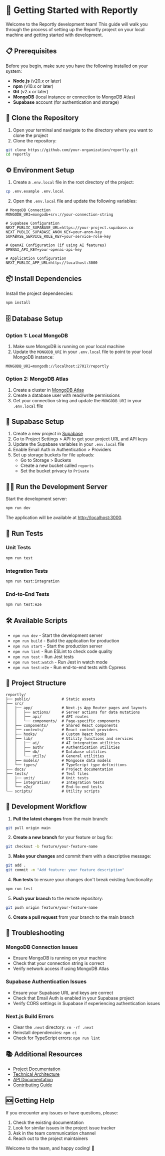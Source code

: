 # 🚀 Getting Started with Reportly

Welcome to the Reportly development team! This guide will walk you through the process of setting up the Reportly project on your local machine and getting started with development.

## 📋 Prerequisites

Before you begin, make sure you have the following installed on your system:

- **Node.js** (v20.x or later)
- **npm** (v10.x or later)
- **Git** (v2.x or later)
- **MongoDB** (local instance or connection to MongoDB Atlas)
- **Supabase** account (for authentication and storage)

## 🔄 Clone the Repository

1. Open your terminal and navigate to the directory where you want to clone the project
2. Clone the repository:

```bash
git clone https://github.com/your-organization/reportly.git
cd reportly
```

## ⚙️ Environment Setup

1. Create a `.env.local` file in the root directory of the project:

```bash
cp .env.example .env.local
```

2. Open the `.env.local` file and update the following variables:

```
# MongoDB Connection
MONGODB_URI=mongodb+srv://your-connection-string

# Supabase Configuration
NEXT_PUBLIC_SUPABASE_URL=https://your-project.supabase.co
NEXT_PUBLIC_SUPABASE_ANON_KEY=your-anon-key
SUPABASE_SERVICE_ROLE_KEY=your-service-role-key

# OpenAI Configuration (if using AI features)
OPENAI_API_KEY=your-openai-api-key

# Application Configuration
NEXT_PUBLIC_APP_URL=http://localhost:3000
```

## 📦 Install Dependencies

Install the project dependencies:

```bash
npm install
```

## 🗄️ Database Setup

### Option 1: Local MongoDB

1. Make sure MongoDB is running on your local machine
2. Update the `MONGODB_URI` in your `.env.local` file to point to your local MongoDB instance:

```
MONGODB_URI=mongodb://localhost:27017/reportly
```

### Option 2: MongoDB Atlas

1. Create a cluster in [MongoDB Atlas](https://www.mongodb.com/cloud/atlas)
2. Create a database user with read/write permissions
3. Get your connection string and update the `MONGODB_URI` in your `.env.local` file

## 🔐 Supabase Setup

1. Create a new project in [Supabase](https://supabase.com/)
2. Go to Project Settings > API to get your project URL and API keys
3. Update the Supabase variables in your `.env.local` file
4. Enable Email Auth in Authentication > Providers
5. Set up storage buckets for file uploads:
   - Go to Storage > Buckets
   - Create a new bucket called `reports`
   - Set the bucket privacy to `Private`

## 🏃‍♂️ Run the Development Server

Start the development server:

```bash
npm run dev
```

The application will be available at [http://localhost:3000](http://localhost:3000).

## 🧪 Run Tests

### Unit Tests

```bash
npm run test
```

### Integration Tests

```bash
npm run test:integration
```

### End-to-End Tests

```bash
npm run test:e2e
```

## 🛠️ Available Scripts

- `npm run dev` - Start the development server
- `npm run build` - Build the application for production
- `npm run start` - Start the production server
- `npm run lint` - Run ESLint to check code quality
- `npm run test` - Run Jest tests
- `npm run test:watch` - Run Jest in watch mode
- `npm run test:e2e` - Run end-to-end tests with Cypress

## 📁 Project Structure

```
reportly/
├── public/              # Static assets
├── src/
│   ├── app/             # Next.js App Router pages and layouts
│   │   ├── actions/     # Server actions for data mutations
│   │   ├── api/         # API routes
│   │   └── components/  # Page-specific components
│   ├── components/      # Shared React components
│   ├── contexts/        # React context providers
│   ├── hooks/           # Custom React hooks
│   ├── lib/             # Utility functions and services
│   │   ├── ai/          # AI integration utilities
│   │   ├── auth/        # Authentication utilities
│   │   ├── db/          # Database utilities
│   │   └── utils/       # General utilities
│   ├── models/          # Mongoose data models
│   └── types/           # TypeScript type definitions
├── docs/                # Project documentation
├── tests/               # Test files
│   ├── unit/            # Unit tests
│   ├── integration/     # Integration tests
│   └── e2e/             # End-to-end tests
└── scripts/             # Utility scripts
```

## 🔄 Development Workflow

1. **Pull the latest changes** from the main branch:

```bash
git pull origin main
```

2. **Create a new branch** for your feature or bug fix:

```bash
git checkout -b feature/your-feature-name
```

3. **Make your changes** and commit them with a descriptive message:

```bash
git add .
git commit -m "Add feature: your feature description"
```

4. **Run tests** to ensure your changes don't break existing functionality:

```bash
npm run test
```

5. **Push your branch** to the remote repository:

```bash
git push origin feature/your-feature-name
```

6. **Create a pull request** from your branch to the main branch

## 🐛 Troubleshooting

### MongoDB Connection Issues

- Ensure MongoDB is running on your machine
- Check that your connection string is correct
- Verify network access if using MongoDB Atlas

### Supabase Authentication Issues

- Ensure your Supabase URL and keys are correct
- Check that Email Auth is enabled in your Supabase project
- Verify CORS settings in Supabase if experiencing authentication issues

### Next.js Build Errors

- Clear the `.next` directory: `rm -rf .next`
- Reinstall dependencies: `npm ci`
- Check for TypeScript errors: `npm run lint`

## 📚 Additional Resources

- [Project Documentation](./README.md)
- [Technical Architecture](./project/architecture.md)
- [API Documentation](./specifications/api/api-reference.md)
- [Contributing Guide](./CONTRIBUTING.md)

## 🆘 Getting Help

If you encounter any issues or have questions, please:

1. Check the existing documentation
2. Look for similar issues in the project issue tracker
3. Ask in the team communication channel
4. Reach out to the project maintainers

Welcome to the team, and happy coding! 🎉
